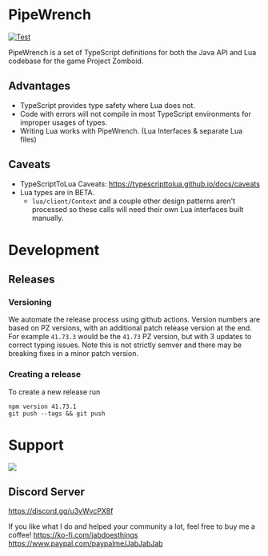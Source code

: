 
# PipeWrench

[![Test](https://github.com/asledgehammer/PipeWrench/actions/workflows/test.yml/badge.svg)](https://github.com/asledgehammer/PipeWrench/actions/workflows/test.yml)

PipeWrench is a set of TypeScript definitions for both the Java API and Lua codebase for the game Project Zomboid.

## Advantages

- TypeScript provides type safety where Lua does not.
- Code with errors will not compile in most TypeScript environments for improper usages of types.
- Writing Lua works with PipeWrench. (Lua Interfaces & separate Lua files)

## Caveats

- TypeScriptToLua Caveats: <https://typescripttolua.github.io/docs/caveats>
- Lua types are in BETA.
  - `lua/client/Context` and a couple other design patterns aren't processed so these calls will need their own Lua interfaces built manually.

# Development

## Releases

### Versioning

We automate the release process using github actions. Version numbers are based on PZ versions, with an additional patch release version at the end. For example `41.73.3` would be the `41.73` PZ version, but with 3 updates to correct typing issues. Note this is not strictly semver and there may be breaking fixes in a minor patch version.

### Creating a release

 To create a new release run

```shell
npm version 41.73.1
git push --tags && git push
```

# Support

![](https://i.imgur.com/ZLnfTK4.png)

## Discord Server

<https://discord.gg/u3vWvcPX8f>

If you like what I do and helped your community a lot, feel free to buy me a coffee!
<https://ko-fi.com/jabdoesthings>
<https://www.paypal.com/paypalme/JabJabJab>
